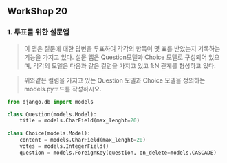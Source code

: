 ## WorkShop 20

### 1. 투표를 위한 설문앱

> 이 앱은 질문에 대한 답변을 투표하여 각각의 항목이 몇 표를 받았는지 기록하는 기능을 가지고 있다. 설문 앱은 Question모델과 Choice 모델로 구성되어 있으며, 각각의 모델은 다음과 같은 컬럼을 가지고 있고 1:N 관계를 형성하고 있다.

> 위와같은 컬럼을 가지고 있는 Question 모델과 Choice 모델을 정의하는 models.py코드를 작성하시오.

```python
from django.db import models

class Question(models.Model):
    title = models.CharField(max_lenght=20)
    
class Choice(models.Model):
    content = models.CharField(max_lenght=20)
    votes = models.IntegerField()
    question = models.ForeignKey(question, on_delete=models.CASCADE)
```

